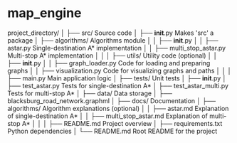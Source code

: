 # map_engine

project_directory/
│
├── src/                        Source code
│   ├── __init__.py             Makes 'src' a package
│   ├── algorithms/             Algorithms module
│   │   ├── __init__.py
│   │   ├── astar.py            Single-destination A* implementation
│   │   ├── multi_stop_astar.py   Multi-stop A* implementation
│   │
│   ├── utils/                  Utility code (optional)
│   │   ├── __init__.py
│   │   ├── graph_loader.py     Code for loading and preparing graphs
│   │   ├── visualization.py    Code for visualizing graphs and paths
│   │
│   ├── main.py                 Main application logic
│
├── tests/                      Unit tests
│   ├── __init__.py
│   ├── test_astar.py           Tests for single-destination A*
│   ├── test_astar_multi.py     Tests for multi-stop A*
│
├── data/                       Data storage
│   ├── blacksburg_road_network.graphml
│
├── docs/                       Documentation
│   ├── algorithms/             Algorithm explanations (optional)
│   │   ├── astar.md            Explanation of single-destination A*
│   │   ├── multi_stop_astar.md   Explanation of multi-stop A*
│   │
│   ├── README.md              Project overview
│
├── requirements.txt           Python dependencies
│
└── README.md                   Root README for the project
